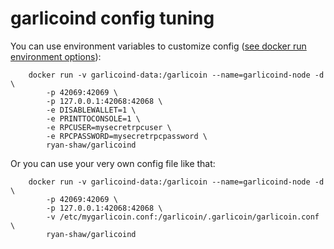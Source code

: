 garlicoind config tuning
======================

You can use environment variables to customize config ([see docker run environment options](https://docs.docker.com/engine/reference/run/#/env-environment-variables)):

        docker run -v garlicoind-data:/garlicoin --name=garlicoind-node -d \
            -p 42069:42069 \
            -p 127.0.0.1:42068:42068 \
            -e DISABLEWALLET=1 \
            -e PRINTTOCONSOLE=1 \
            -e RPCUSER=mysecretrpcuser \
            -e RPCPASSWORD=mysecretrpcpassword \
            ryan-shaw/garlicoind

Or you can use your very own config file like that:

        docker run -v garlicoind-data:/garlicoin --name=garlicoind-node -d \
            -p 42069:42069 \
            -p 127.0.0.1:42068:42068 \
            -v /etc/mygarlicoin.conf:/garlicoin/.garlicoin/garlicoin.conf \
            ryan-shaw/garlicoind
